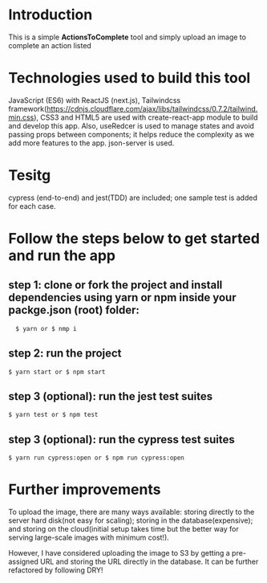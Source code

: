 # Introduction
 This is a simple **ActionsToComplete** tool and simply upload an image to complete an action listed


# Technologies used to build this tool
 JavaScript (ES6) with ReactJS (next.js), Tailwindcss framework(https://cdnjs.cloudflare.com/ajax/libs/tailwindcss/0.7.2/tailwind.min.css), CSS3 and HTML5 are used with create-react-app module to build and develop this app. Also, useRedcer is used to manage states and avoid passing props between components; it helps reduce the complexity as we add more features to the app. json-server is used.

 # Tesitg
 cypress (end-to-end) and jest(TDD) are included; one sample test is added for each case.

# Follow the steps below to get started and run the app 

## step 1: clone or fork the project and install dependencies using yarn or npm inside your packge.json (root) folder:
      $ yarn or $ nmp i
## step 2: run the project 
    $ yarn start or $ npm start
## step 3 (optional): run the jest test suites
    $ yarn test or $ npm test
## step 3 (optional): run the cypress test suites
    $ yarn run cypress:open or $ npm run cypress:open

# Further improvements
To upload the image, there are many ways available: storing directly to the server hard disk(not easy for scaling); storing in the database(expensive); and storing on the cloud(initial setup takes time but the better way for serving large-scale images with minimum cost!). 

However, I have considered uploading the image to S3 by getting a pre-assigned URL and storing the URL directly in the database. 
It can be further refactored by following DRY! 
